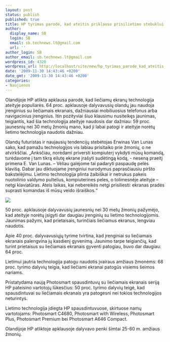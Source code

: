 ```yaml
---
layout: post
status: publish
published: true
title: HP tyrimas parodė, kad ateitis priklauso prisilietimo stebuklui
author:
  display_name: SB
  login: SB
  email: sb.technews.lt@gmail.com
  url: ''
author_login: SB
author_email: sb.technews.lt@gmail.com
wordpress_id: 4320
wordpress_url: http://localhost/site/new/hp_tyrimas_parode_kad_ateitis_priklauso_prisilietimo_stebuklui/
date: '2009-11-30 14:43:46 +0200'
date_gmt: '2009-11-30 14:43:46 +0200'
categories:
- Naujienos
---
```

<p>Olandijoje HP atlikta apklausa parodė, kad liečiamų ekranų technologija ateityje populiarės. 64 proc. apklausoje dalyvavusių olandų jau naudoja įrenginius su liečiamais ekranais, dažniausiai mobiliuosius telefonus arba navigacinius įrenginius. Itin pozityviai šiuo klausimu nusiteikęs jaunimas, teigiantis, kad šia technologija ateityje naudosis dar dažniau: 59 proc. jaunesnių nei 30 metų žmonių mano, kad ji labai patogi ir ateityje norėtų lietimo technologija naudotis dažniau. </p>
<p>Olandų futuristas ir naujausių  tendencijų stebėtojas Erwinas Van Lunas sako, kad pamažu technologijos vis labiau prisitaiko prie žmonių, o ne atvirkščiai. „Anksčiau, norėdami priversti kompiuterį vykdyti mūsų komandą, turėdavome į tam tikrą eilutę ekrane įrašyti sudėtingą kodą, - neseną praeitį primena E. Van Lunas. – Vėliau galėjome tai padaryti paspaudę pelės klavišą. Dabar jau diktuojame įrenginiui nurodymus paprasčiausiu piršto bakstelėjimu. Lietimo technologija plinta žaibiškai ir netrukus pakeis nuotolinio valdymo pultelius, kompiuterines peles, o tolimesnėje ateityje – netgi klaviatūras. Ateis laikas, kai nebereikės netgi prisiliesti: ekranas pradės suprasti komandas iš mūsų veido išraiškos.“</p>
<p><img src="http://www.part.lt/img/ce33b5896724d7c887ab7978e5db771c870.jpg" /></p>
<p>50 proc. apklausoje dalyvavusių jaunesnių nei 30 metų žmonių pažymėjo, kad ateityje norėtų įsigyti dar daugiau įrenginių su lietimo technologijomis. Jaunimas pažymi, kad prietaisais, turinčiais liečiamus ekranus, lengviau naudotis.</p>
<p>Apie 40 proc. dalyvavusiųjų  tyrime tvirtina, kad įrenginiai su liečiamais ekranais palengvina jų kasdienį gyvenimą. Jaunimo tarpe teigiančių, kad turint prietaisus su liečiamais ekranais gyventi patogiau, buvo dar daugiau: 64 proc.</p>
<p>Lietimui jautria technologija patogu naudotis įvairaus amžiaus žmonėms: 68 proc. tyrimo dalyvių teigia, kad liečiami ekranai patogūs visiems šeimos nariams.</p>
<p>Pristatydama naują Photosmart  spausdintuvų su liečiamais ekranais seriją HP pateisino vartotojų lūkesčius: 50 proc. tyrimo dalyvių teigė, kad spausdintuvai su liečiamais ekranais yra patogesni nei tokios technologijos neturintys.</p>
<p>Lietimo technologija įdiegta HP spausdintuvuose, skirtuose namų vartotojams: Photosmart C4680,  Photosmart with Wireless, Photosmart Plus, Photosmart Premium bei Photosmart A646 Compact. </p>
<p>Olandijoje HP atliktoje apklausoje dalyvavo penki šimtai 25-60 m. amžiaus žmonių.</p>
